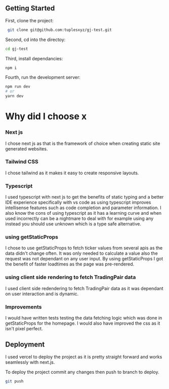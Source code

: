 
## Getting Started

First, clone the project:

```bash
 git clone git@github.com:tuplesxyz/gj-test.git
```

Second, cd into the directoy: 

```bash
cd gj-test
```

Third, install dependancies:

```bash
npm i 
```

Fourth, run the development server:

```bash
npm run dev
# or
yarn dev
```

# Why did I choose x

### Next js 

I chose next js as that is the framework of choice when creating static site generated websites.

### Tailwind CSS

I chose tailwind as it makes it easy to create responsive layouts.

### Typescript

I used typescript with next js to get the benefits of static typing and a better IDE experience specifically with vs code as using typescript improves intellisense features such as code completion and parameter information. I also know the cons of using typescript as it has a learning curve and when used incorrectly can be a nightmare to deal with for example using any instead you should use unknown which is a type safe alternative.

### using getStaticProps 

I chose to use getStaticProps to fetch ticker values from several apis as the data didn't change often. It was only needed to calculate a value also the request was not dependant on any user input. By using getStaticProps I got the benefit of faster loadtimes as the page was pre-rendered.

### using client side rendering to fetch TradingPair data 

I used client side redendering to fetch TradingPair data as it was dependant on user interaction and is dynamic.  

### Improvements

I would have written tests testing the data fetching logic which was done in getStaticProps for the homepage. I would also have improved the css as it isn't pixel perfect. 

## Deployment

I used vercel to deploy the project as it is pretty straight forward and works seamlessly with next.js.

To deploy the project commit any changes then push to branch to deploy.

```bash
git push
```
